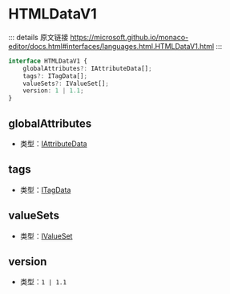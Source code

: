 # HTMLDataV1
        
::: details 原文链接
https://microsoft.github.io/monaco-editor/docs.html#interfaces/languages.html.HTMLDataV1.html
:::

```ts
interface HTMLDataV1 {
    globalAttributes?: IAttributeData[];
    tags?: ITagData[];
    valueSets?: IValueSet[];
    version: 1 | 1.1;
}
```

## globalAttributes
- 类型：[IAttributeData](/api/languages/html/IAttributeData.md)


## tags
- 类型：[ITagData](/api/languages/html/ITagData.md)


## valueSets
- 类型：[IValueSet](/api/languages/html/IValueSet.md)


## version
- 类型：`1 | 1.1`

